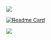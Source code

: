 
<picture>
  <source
    srcset="https://github-readme-stats.vercel.app/api?username=HuyOnic&show_icons=true&theme=dracula"
    media="(prefers-color-scheme: dark)"
  />
  <source
    srcset="https://github-readme-stats.vercel.app/api?username=HuyOnic&show_icons=true&theme=merko&card_width=700px&ring_color=fe8606"
    media="(prefers-color-scheme: light), (prefers-color-scheme: no-preference)"
  />
  <img src="https://github-readme-stats.vercel.app/api?username=HuyOnic&show_icons=true" />
</picture>

[![Readme Card](https://github-readme-stats.vercel.app/api/pin/?username=HuyOnic&repo=CoffeShop)](https://github.com/anuraghazra/github-readme-stats)


<picture>
  <source
    srcset="https://github-readme-stats.vercel.app/api?username=HuyOnic&repo=CoffeShop&theme=merko&show_icons=true"
  />
  <img src="https://github-readme-stats.vercel.app/api?username=HuyOnic&show_icons=true" />
</picture>
